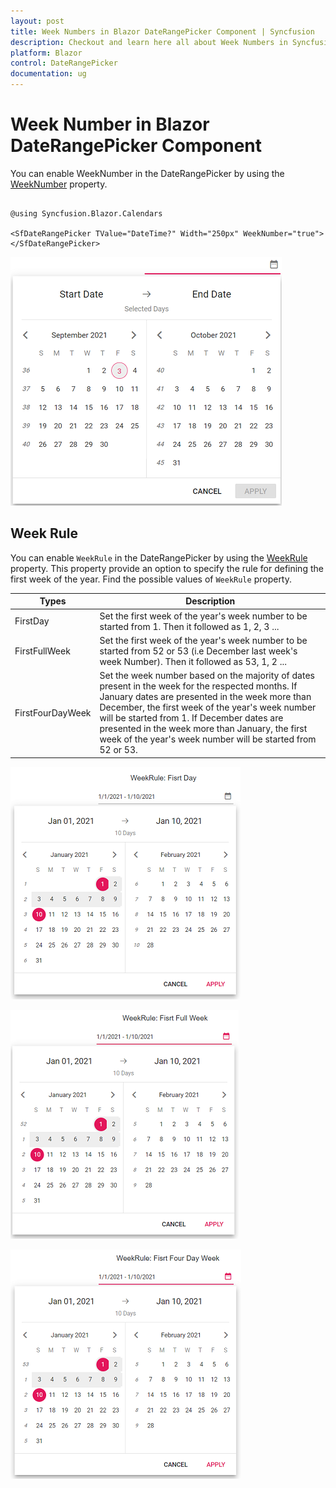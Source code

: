 ```yaml
---
layout: post
title: Week Numbers in Blazor DateRangePicker Component | Syncfusion
description: Checkout and learn here all about Week Numbers in Syncfusion Blazor DateRangePicker component and more.
platform: Blazor
control: DateRangePicker
documentation: ug
---
```


# Week Number in Blazor DateRangePicker Component

You can enable WeekNumber in the DateRangePicker by using the [WeekNumber](https://help.syncfusion.com/cr/blazor/Syncfusion.Blazor.Calendars.CalendarBase-1.html?&_ga=2.27644924.1192045546.1630297484-1815315561.1628088345#Syncfusion_Blazor_Calendars_CalendarBase_1_WeekNumber) property.

```cshtml

@using Syncfusion.Blazor.Calendars

<SfDateRangePicker TValue="DateTime?" Width="250px" WeekNumber="true"></SfDateRangePicker>

```


![Blazor DateRangePicker with week numbers](./images/blazor_daterangepicker_weeknumber.png)

## Week Rule

You can enable `WeekRule` in the DateRangePicker by using the [WeekRule](https://help.syncfusion.com/cr/blazor/Syncfusion.Blazor.Calendars.CalendarBase-1.html#Syncfusion_Blazor_Calendars_CalendarBase_1_WeekRule) property. This property provide an option to specify the rule for defining the first week of the year. Find the possible values of `WeekRule` property.

Types  |Description  
-----|-----
FirstDay |Set the first week of the year's week number to be started from 1. Then it followed as 1, 2, 3 ...
FirstFullWeek |Set the first week of the year's week number to be started from 52 or 53 (i.e December last week's week Number). Then it followed as 53, 1, 2 ...
FirstFourDayWeek | Set the week number based on the majority of dates present in the week for the respected months. If January dates are presented in the week more than December, the first week of the year's week number will be started from 1. If December dates are presented in the week more than January, the first week of the year's week number will be started from 52 or 53.


![Blazor DateRangePicker displays Week Rule of FirstDay](./images/blazor-daterangepicker-first-day.png)

![Blazor DateRangePicker displays Week Rule of FirstFullWeek](./images/blazor-daterangepicker-first-full-week.png)

![Blazor DateRangePicker displays Week Rule of FirstFourDayWeek](./images/blazor-daterangepicker-first-four-Day-Week.png)